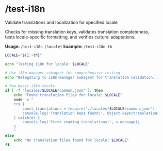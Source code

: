 # /test-i18n

Validate translations and localization for specified locale

Checks for missing translation keys, validates translation completeness, tests locale-specific formatting, and verifies cultural adaptations.

**Usage:** `/test-i18n [locale]`
**Example:** `/test-i18n th`

```bash
LOCALE="${1:-th}"

echo "Testing i18n for locale: $LOCALE"

# Use i18n-manager subagent for comprehensive testing
echo "Delegating to i18n-manager subagent for translation validation..."

# Run basic i18n checks
if [ -f "locales/$LOCALE/common.json" ]; then
    echo "Found translation files for locale: $LOCALE"
    node -e "
    try {
        const translations = require('./locales/$LOCALE/common.json');
        console.log('Translation keys found:', Object.keys(translations).length);
    } catch(e) {
        console.log('Error reading translations:', e.message);
    }
    "
else
    echo "No translation files found for locale: $LOCALE"
fi
```